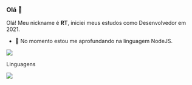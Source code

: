 ### Olá 👋

Olá! Meu nickname é **RT**, iniciei meus estudos como Desenvolvedor em 2021.

- 🔭 No momento estou me aprofundando na linguagem NodeJS.

![](https://cdn.discordapp.com/attachments/983124902188036146/985622638082818069/a_5621217ef30a1c37a19b6ecd6ba07efe.gif)

Linguagens

![](https://img.shields.io/badge/JavaScript-F7DF1E?style=for-the-badge&logo=javascript&logoColor=black)
